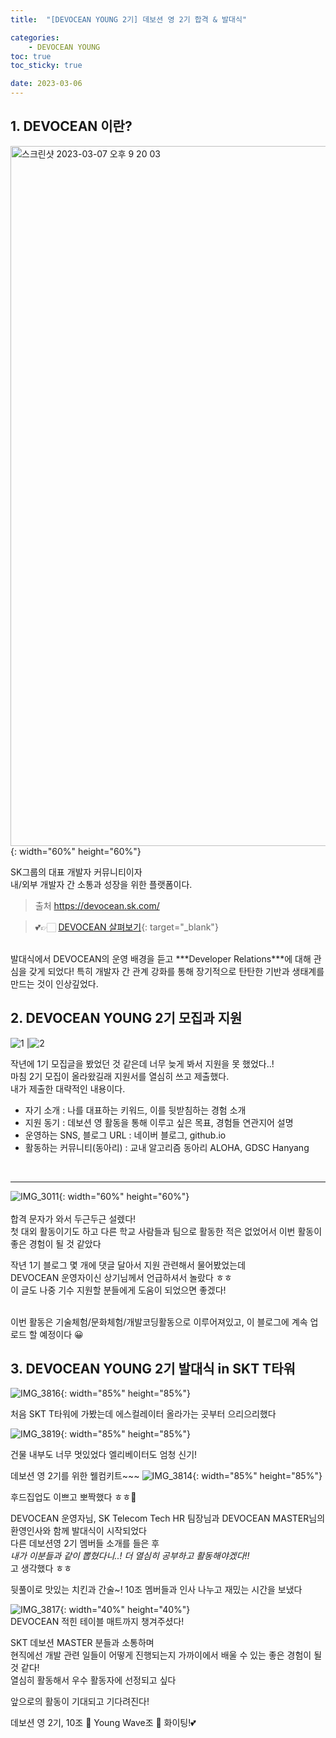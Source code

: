 ```yaml
---
title:  "[DEVOCEAN YOUNG 2기] 데보션 영 2기 합격 & 발대식" 

categories: 
    - DEVOCEAN YOUNG
toc: true
toc_sticky: true

date: 2023-03-06
---
```


## 1. DEVOCEAN 이란?

<img width="1120" alt="스크린샷 2023-03-07 오후 9 20 03" src="https://user-images.githubusercontent.com/98014840/223420437-ebb4f21c-225c-463d-86ac-1f206710393a.png">{: width="60%" height="60%"}  

SK그룹의 대표 개발자 커뮤니티이자  
내/외부 개발자 간 소통과 성장을 위한 플랫폼이다.
> 출처 https://devocean.sk.com/  

> 💕👉🏻 [DEVOCEAN 살펴보기](https://devocean.sk.com/){: target="_blank"}

<br>
발대식에서 DEVOCEAN의 운영 배경을 듣고 ***Developer Relations***에 대해 관심을 갖게 되었다!  
특히 개발자 간 관계 강화를 통해 장기적으로 탄탄한 기반과 생태계를 만드는 것이 인상깊었다.

## 2. DEVOCEAN YOUNG 2기 모집과 지원

![1](https://user-images.githubusercontent.com/98014840/223424913-26326476-6896-4af5-aee2-b4c35facdb07.jpeg) |![2](https://user-images.githubusercontent.com/98014840/223424919-0900f674-d49d-4605-a857-275bca721e7b.jpeg)  

작년에 1기 모집글을 봤었던 것 같은데 너무 늦게 봐서 지원을 못 했었다..!  
마침 2기 모집이 올라왔길래 지원서를 열심히 쓰고 제출했다.
<br>
내가 제출한 대략적인 내용이다.  
- 자기 소개 : 나를 대표하는 키워드, 이를 뒷받침하는 경험 소개
- 지원 동기 : 데보션 영 활동을 통해 이루고 싶은 목표, 경험들 연관지어 설명
- 운영하는 SNS, 블로그 URL : 네이버 블로그, github.io 
- 활동하는 커뮤니티(동아리) : 교내 알고리즘 동아리 ALOHA, GDSC Hanyang
<br>


---

![IMG_3011](https://user-images.githubusercontent.com/98014840/223030961-a2d6afab-a1dd-40d7-afbe-842d9992a381.jpg){: width="60%" height="60%"}
<br><br>
합격 문자가 와서 두근두근 설렜다!  
첫 대외 활동이기도 하고 다른 학교 사람들과 팀으로 활동한 적은 없었어서 이번 활동이 좋은 경험이 될 것 같았다

작년 1기 블로그 몇 개에 댓글 달아서 지원 관련해서 물어봤었는데  
DEVOCEAN 운영자이신 상기님께서 언급하셔서 놀랐다 ㅎㅎ  
이 글도 나중 기수 지원할 분들에게 도움이 되었으면 좋겠다!

<br>
이번 활동은 기술체험/문화체험/개발코딩활동으로 이루어져있고, 이 블로그에 계속 업로드 할 예정이다 😀

## 3. DEVOCEAN YOUNG 2기 발대식 in SKT T타워


![IMG_3816](https://user-images.githubusercontent.com/98014840/223435769-d9f83c75-f319-420d-8cd3-22f8c3ec44c3.jpg){: width="85%" height="85%"}  

처음 SKT T타워에 가봤는데 에스컬레이터 올라가는 곳부터 으리으리했다
<br>

![IMG_3819](https://user-images.githubusercontent.com/98014840/223439865-67c43129-3f38-465e-9bb5-63c32a7367c0.jpg){: width="85%" height="85%"}  

건물 내부도 너무 멋있었다 엘리베이터도 엄청 신기!

데보션 영 2기를 위한 웰컴키트~~~
![IMG_3814](https://user-images.githubusercontent.com/98014840/223435773-c2411e5d-42fe-4f75-a050-788a516c10ed.jpg){: width="85%" height="85%"}  


후드집업도 이쁘고 뽀짝했다 ㅎㅎ💙
<br>

DEVOCEAN 운영자님, SK Telecom Tech HR 팀장님과 DEVOCEAN MASTER님의 환영인사와 함께 발대식이 시작되었다  
다른 데보션영 2기 멤버들 소개를 들은 후   
*내가 이분들과 같이 뽑혔다니..! 더 열심히 공부하고 활동해야겠다!!*     
고 생각했다 ㅎㅎ

뒷풀이로 맛있는 치킨과 간술~!
10조 멤버들과 인사 나누고 재밌는 시간을 보냈다

![IMG_3817](https://user-images.githubusercontent.com/98014840/223435757-2b5547f0-35ac-4cf1-896d-0a827e14746f.jpg){: width="40%" height="40%"}  
DEVOCEAN 적힌 테이블 매트까지 챙겨주셨다!

SKT 데보션 MASTER 분들과 소통하며  
현직에선 개발 관련 일들이 어떻게 진행되는지 가까이에서 배울 수 있는 좋은 경험이 될 것 같다!  
열심히 활동해서 우수 활동자에 선정되고 싶다

앞으로의 활동이 기대되고 기다려진다!

데보션 영 2기, 10조 🌊 Young Wave조 🌊 화이팅!💕